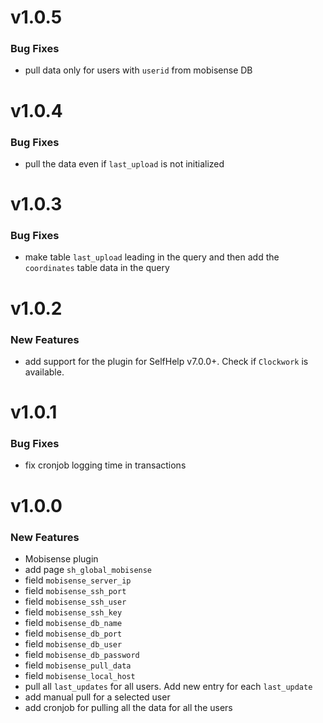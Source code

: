 # v1.0.5
### Bug Fixes
 - pull data only for users with `userid` from mobisense DB

# v1.0.4
### Bug Fixes
 - pull the data even if `last_upload` is not initialized

# v1.0.3
### Bug Fixes
 - make table `last_upload` leading in the query and then add the `coordinates` table data in the query

# v1.0.2
### New Features
 - add support for the plugin for SelfHelp v7.0.0+. Check if `Clockwork` is available.

# v1.0.1
### Bug Fixes
 - fix cronjob logging time in transactions

# v1.0.0
### New Features
 - Mobisense plugin
 - add page `sh_global_mobisense`
  - field `mobisense_server_ip`
  - field `mobisense_ssh_port` 
  - field `mobisense_ssh_user` 
  - field `mobisense_ssh_key` 
  - field `mobisense_db_name` 
  - field `mobisense_db_port` 
  - field `mobisense_db_user` 
  - field `mobisense_db_password` 
  - field `mobisense_pull_data`
  - field `mobisense_local_host`
 - pull all `last_updates` for all users. Add new entry for each `last_update`
 - add manual pull for a selected user
 - add cronjob for pulling all the data for all the users